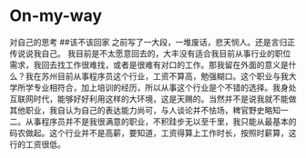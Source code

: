 # On-my-way
对自己的思考
##该不该回家
之前写了一大段，一堆废话，悲天悯人。还是言归正传说说我自己。
我目前是不太愿意回去的，大丰没有适合我目前从事行业的职位需求，我回去找工作很难找，或者是很难有对口的工作。那我留在外面的意义是什么？我在苏州目前从事程序员这个行业，工资不算高，勉强糊口。这个职业与我大学所学专业相符合，加上培训的经历，所以从事这个行业是个不错的选择。我身处互联网时代，能够好好利用这样的大环境，这是天赐的。当然并不是说我就不能做其他职业，我自认为自己的表达能力尚可，与人谈论并不怯场，稗官野史略知一二。从事程序员并不是我很满意的职业，不积跬步无以至千里，我只能从最基本的码农做起。这个行业并不是高薪，要知道，工资得算上工作时长，按照时薪算，这行的工资很低。
